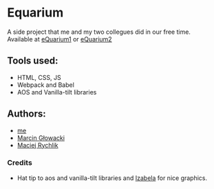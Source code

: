 # Equarium
A side project that me and my two collegues did in our free time. <br>
Available at [eQuarium1](http://www.equarium.pl/) or [eQuarium2](http://www.equarium.eu/)

## Tools used:
- HTML, CSS, JS
- Webpack and Babel
- AOS and Vanilla-tilt libraries

## Authors:
- [me](https://github.com/mecies)
- [Marcin Głowacki](https://github.com/M0arcin)
- [Maciej Rychlik](https://github.com/Macryo)

### Credits
* Hat tip to aos and vanilla-tilt libraries and [Izabela](https://www.facebook.com/izabellt) for nice graphics.
